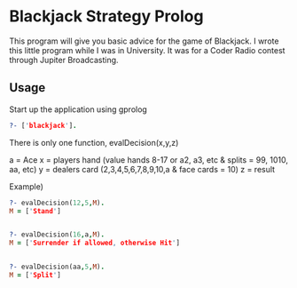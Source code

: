 # Blackjack Strategy Prolog

This program will give you basic advice for the game of Blackjack. I wrote this little program while I was in University. It was for a Coder Radio contest through Jupiter Broadcasting.

## Usage

Start up the application using gprolog

```prolog
?- ['blackjack'].
```

There is only one function, evalDecision(x,y,z)

a = Ace
x = players hand (value hands 8-17 or a2, a3, etc & splits = 99, 1010, aa, etc)
y = dealers card (2,3,4,5,6,7,8,9,10,a & face cards = 10)
z = result

Example)

```prolog
?- evalDecision(12,5,M).
M = ['Stand']


?- evalDecision(16,a,M).
M = ['Surrender if allowed, otherwise Hit']


?- evalDecision(aa,5,M).
M = ['Split']
```
